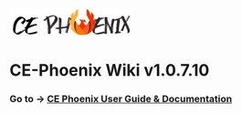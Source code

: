![](https://github.com/heatherbellho/CE-Phoenix-Wiki/blob/master/images/store_logo_brand.png)
# CE-Phoenix Wiki v1.0.7.10
### Go to → [CE Phoenix User Guide &amp; Documentation](https://github.com/heatherbellho/CE-Phoenix-Wiki/wiki)
